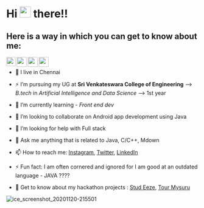 # Hi <img src="https://github.com/TheDudeThatCode/TheDudeThatCode/blob/master/Assets/Hi.gif" width="29px"> there!!


## Here is a way in which you can get to know about me:

<a href="https://www.linkedin.com/in/vishnuvasan-srinivasan-0b2012194/">
  <img align="left" width="24px" src="https://cdn.jsdelivr.net/npm/simple-icons@v3/icons/linkedin.svg"  />
</a>

<a href="mailto:vishnuvasants@gmail.com">
  <img align="left" width="26px" src="https://cdn.jsdelivr.net/npm/simple-icons@v3/icons/gmail.svg" />
</a>
<a href="https://www.instagram.com/thz_iz_vishnuoff/">
  <img align="left" width="26px" src="https://cdn.jsdelivr.net/npm/simple-icons@v3/icons/instagram.svg" />
</a>
<a href="https://stackoverflow.com/users/12139369/vishnuvasan">
  <img align="left" width="26px" src="https://cdn.jsdelivr.net/npm/simple-icons@v3/icons/stackoverflow.svg" />
</a>

<br/>

- 🔭 I live in Chennai

- ⚡ I’m pursuing my UG at **Sri Venkateswara College of Engineering** --> _B.tech_ in _Artificial Intelligence and Data Science_ --> 1st year

- 🌱 I’m currently learning - _Front end dev_

- 👯 I’m looking to collaborate on Android app development using Java

- 🤔 I’m looking for help with Full stack

- 💬 Ask me anything that is related to Java, C/C++, Mdown

- 📫 How to reach me: [Instagram](https://www.instagram.com/thz_iz_vishnuoff/ "Vishnu Profile"), [Twitter](https://twitter.com/Vishnuvasan8 "Vishnu Profile"), [LinkedIn](https://www.linkedin.com/in/vishnuvasan-srinivasan-0b2012194/ "Vishnu Profile")

- ⚡ Fun fact: I am often cornered and ignored for I am good at an outdated language - JAVA ????

- 👯 Get to know about my hackathon projects : [Stud Eeze](https://devfolio.co/submissions/stud-eeze "Developed at HackSRM 3.0"), [Tour Mysuru](https://devfolio.co/submissions/tour-mysuru "Developed at DSC WOW")



![ice_screenshot_20201120-215501](https://user-images.githubusercontent.com/64918181/99824037-2532f380-2b7b-11eb-8dd5-1b26e84d674a.png) 
<!-- <h4 align="center">CIPHER</h4> -->

